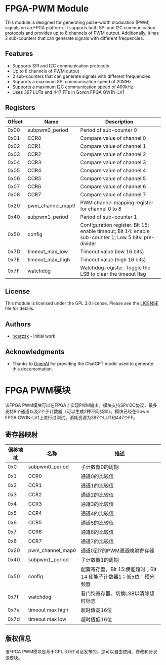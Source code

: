 # FPGA-PWM Module

This module is designed for generating pulse-width modulation (PWM) signals on an FPGA platform. It supports both SPI and I2C communication protocols and provides up to 8 channels of PWM output. Additionally, it has 2 sub-counters that can generate signals with different frequencies.

## Features

- Supports SPI and I2C communication protocols
- Up to 8 channels of PWM output
- 2 sub-counters that can generate signals with different frequencies
- Supports a maximum SPI communication speed of 20MHz
- Supports a maximum I2C communication speed of 400kHz
- Uses 397 LUTs and 447 FFs in Gowin FPGA GW1N-LV1

## Registers

| Offset   | Name                 | Description                                                  |
| -------- | --------------------| -------------------------------------------------------------|
| 0x00     | subpwm0_period      | Period of sub-counter 0                                      |
| 0x01     | CCR0                | Compare value of channel 0                                   |
| 0x02     | CCR1                | Compare value of channel 1                                   |
| 0x03     | CCR2                | Compare value of channel 2                                   |
| 0x04     | CCR3                | Compare value of channel 3                                   |
| 0x05     | CCR4                | Compare value of channel 4                                   |
| 0x06     | CCR5                | Compare value of channel 5                                   |
| 0x07     | CCR6                | Compare value of channel 6                                   |
| 0x08     | CCR7                | Compare value of channel 7                                   |
| 0x20     | pwm_channel_map0    | PWM channel mapping register for channel 0 to 8              |
| 0x40     | subpwm1_period      | Period of sub-counter 1                                      |
| 0x50     | config              | Configuration register. Bit 15: enable timeout; Bit 14: enable sub-counter 1; Low 5 bits: pre-divider |
| 0x7D     | timeout_max_low     | Timeout value (low 16 bits)                                  |
| 0x7E     | timeout_max_high    | Timeout value (high 16 bits)                                 |
| 0x7F     | watchdog            | Watchdog register. Toggle the LSB to clear the timeout flag  |

## License

This module is licensed under the GPL 3.0 license. Please see the [LICENSE](LICENSE) file for details.

## Authors

- [ncerzzk](https://github.com/ncerzzk) - Initial work

## Acknowledgments

- Thanks to [OpenAI](https://openai.com/) for providing the ChatGPT model used to generate this documentation.


# FPGA PWM模块

该FPGA PWM模块可以在FPGA上实现PWM输出。模块支持SPI/I2C协议，最多支持8个通道以及2个子计数器（可以生成2种不同频率）。模块已经在Gowin FPGA GW1N-LV1上进行过测试，消耗资源为397个LUT和447个FF。

## 寄存器映射

| 偏移地址 | 名称 | 描述                                        |
| --- | --- |-------------------------------------------|
| 0x0 | subpwm0_period | 子计数器0的周期                                  |
| 0x1 | CCR0 | 通道0的比较值                                   |
| 0x2 | CCR1 | 通道1的比较值                                   |
| 0x3 | CCR2 | 通道2的比较值                                   |
| 0x4 | CCR3 | 通道3的比较值                                   |
| 0x5 | CCR4 | 通道4的比较值                                   |
| 0x6 | CCR5 | 通道5的比较值                                   |
| 0x7 | CCR6 | 通道6的比较值                                   |
| 0x8 | CCR7 | 通道7的比较值                                   |
| 0x20 | pwm_channel_map0 | 通道0到7的PWM通道映射寄存器                          |
| 0x40 | subpwm1_period | 子计数器1的周期                                  |
| 0x50 | config | 配置寄存器，Bit 15:使能超时；Bit 14:使能子计数器1；低5位：预分频器 |
| 0x7f | watchdog | 看门狗寄存器，切换LSB以清除超时标志                       |
| 0x7e | timeout max high | 超时值高16位                                   |
| 0x7d | timeout max low | 超时值低16位                                   |

## 版权信息

该FPGA PWM模块是基于GPL 3.0许可证发布的，您可以自由使用、修改和分发该模块。

